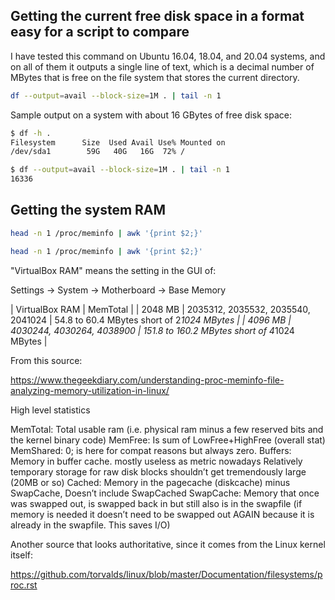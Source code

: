 ## Getting the current free disk space in a format easy for a script to compare

I have tested this command on Ubuntu 16.04, 18.04, and 20.04 systems,
and on all of them it outputs a single line of text, which is a
decimal number of MBytes that is free on the file system that stores
the current directory.

```bash
df --output=avail --block-size=1M . | tail -n 1
```

Sample output on a system with about 16 GBytes of free disk space:

```bash
$ df -h .
Filesystem      Size  Used Avail Use% Mounted on
/dev/sda1        59G   40G   16G  72% /

$ df --output=avail --block-size=1M . | tail -n 1
16336
```


## Getting the system RAM

```bash
head -n 1 /proc/meminfo | awk '{print $2;}'
```

```bash
head -n 1 /proc/meminfo | awk '{print $2;}'
```

"VirtualBox RAM" means the setting in the GUI of:

Settings -> System -> Motherboard -> Base Memory

| VirtualBox RAM | MemTotal |
|        2048 MB | 2035312, 2035532, 2035540, 2041024 | 54.8 to 60.4 MBytes short of 2*1024 MBytes |
|        4096 MB | 4030244, 4030264, 4038900 | 151.8 to 160.2 MBytes short of 4*1024 MBytes |

From this source:

https://www.thegeekdiary.com/understanding-proc-meminfo-file-analyzing-memory-utilization-in-linux/

High level statistics

MemTotal: Total usable ram (i.e. physical ram minus a few reserved
    bits and the kernel binary code)
MemFree: Is sum of LowFree+HighFree (overall stat)
MemShared: 0; is here for compat reasons but always zero.
Buffers: Memory in buffer cache. mostly useless as metric nowadays
    Relatively temporary storage for raw disk blocks shouldn’t get
    tremendously large (20MB or so)
Cached: Memory in the pagecache (diskcache) minus SwapCache, Doesn’t
    include SwapCached
SwapCache: Memory that once was swapped out, is swapped back in but
    still also is in the swapfile (if memory is needed it doesn’t need
    to be swapped out AGAIN because it is already in the
    swapfile. This saves I/O)

Another source that looks authoritative, since it comes from the Linux
kernel itself:

https://github.com/torvalds/linux/blob/master/Documentation/filesystems/proc.rst

